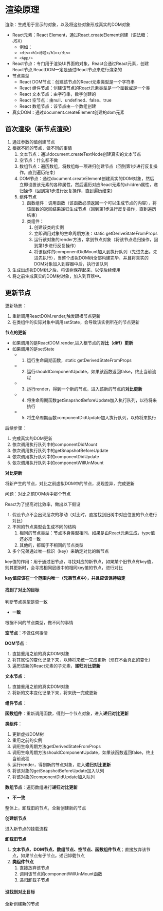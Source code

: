 # 渲染原理

渲染：生成用于显示的对象，以及将这些对象形成真实的DOM对象

- React元素：React Element，通过React.createElement创建（语法糖：JSX）
    - 例如：
    - ```<div><h1>标题</h1></div>```
    - ```<App/>```
- React节点：专门用于渲染UI界面的对象，React会通过React元素，创建React节点,ReactDOM一定是通过React节点来进行渲染的
- 节点类型
    - React DOM节点：创建该节点的React元素类型是一个字符串
    - React 组件节点：创建该节点的React元素类型是一个函数或是一个类
    - React 文本节点：由字符串，数字创建的
    - React 空节点：由null、undefined、false、true
    - React 数组节点：该节点由一个数组创建
- 真实DOM：通过document.createElement创建的dom元素

## 首次渲染（新节点渲染）

1. 通过参数的值创建节点
2. 根据不同的节点，做不同的事情
    1. 文本节点：通过document.createTextNode创建真实的文本节点
    2. 空节点：什么都不做
    3. 数组节点：遍历数组，将数组每一项递归创建节点（回到第1步进行反复操作，直到遍历结束）
    4. DOM节点：通过document.createElement创建真实的DOM对象，然后立即设置该元素的各种属性，然后遍历对应React元素的children属性，递归操作（回到第1步进行反复操作，直到遍历结束）
    5. 组件节点
        1. 函数组件：调用函数（该函数必须返回一个可以生成节点的内容），将该函数的返回结果递归生成节点（回到第1步进行反复操作，直到遍历结束）
        2. 类组件：
            1. 创建该类的实例
            2. 立即调用对象的生命周期方法：static getDeriveStateFromProps
            3. 运行该对象的render方法，拿到节点对象（将该节点递归操作，回到第1步进行反复操作）
            4. 将该组件的componentDidMount加入到执行队列（先进先出，先进先执行），当整个虚拟DOM树全部构建完毕，并且将真实的DOM对象加入到容器中后，执行该队列
3. 生成出虚拟DOM树之后，将该树保存起来，以便后续使用
4. 将之前生成真实的DOM树对象，加入到容器中。


## 更新节点

更新场景：

1. 重新调用ReactDOM.render,触发跟根节点更新
2. 在类组件的实际对象中调用setState，会导致该实例所在的节点更新

**节点的更新**

- 如果调用的是ReactDOM.render,进入根节点的**对比（diff）更新**
- 如果调用的是setState
    - 1. 运行生命周期函数，static getDerivedStateFromProps
    - 2. 运行shouldComponentUpdate，如果该函数返回false，终止当前流程
    - 3. 运行render，得到一个新的节点，进入该新的节点的**对比更新**
    - 4. 将生命周期函数getSnapshotBeforeUpdate加入执行队列，以待将来执行
    - 5. 将生命周期函数componentDidUpdate加入执行队列，以待将来执行

后续步骤：
1. 完成真实的DOM更新
3. 依次调用执行队列中的componentDidMount
3. 依次调用执行队列中的getSnapshotBeforeUpdate
4. 依次调用执行队列中的componentDidUpdate
5. 依次调用执行队列中的componentWillUnMount

**对比更新**

将新产生的节点，对比之前虚拟DOM中的节点，发现差异，完成更新

问题：对比之前DOM树中那个节点

React为了提高对比效率，做出以下假设

1. 假设节点不会出现层次的移动（对比时，直接找到旧树中对应位置的节点进行对比）
2. 不同的节点类型会生成不同的结构
    1. 相同的节点类型：节点本身类型相同，如果是由React元素生成，type值还必须一致
    2. 其他的，都属于不相同的节点类型
3. 多个兄弟通过唯一标识（key）来确定对比的新节点

key值的作用：用于通过旧节点，寻找对应的新节点，如果某个旧节点有key值，则其更新时，会寻找相同层级中的相同key值的节点，进行对比

**key值应该在一个范围内唯一（兄弟节点中），并且应该保持稳定**

#### 找到了对比的目标

判断节点类型是否一致

- **一致**

根据不同的节点类型，做不同的事情

**空节点**：不做任何事情

**DOM节点**：
1. 直接重用之前的真实DOM对象
2. 将其属性的变化记录下来，以待将来统一完成更新（现在不会真正的变化）
3. 遍历该新的React元素的子元素，**递归对比更新**

**文本节点**：
1. 直接重用之前的真实DOM对象
2. 将新的文本变化记录下来，将来统一完成更新

**组件节点**：

**函数组件**：重新调用函数，得到一个节点对象，进入**递归对比更新**

**类组件**：
1. 更新虚拟DOM树
2. 重用之前的实例
3. 调用生命周期方法getDerivedStateFromProps
4. 调用生命周期方法shouldComponentUpdate，如果该函数返回false，终止当前流程
5. 运行render，得到新的节点对象，进入**递归对比更新**
6. 将该对象的getSnapshotBeforeUpdate加入队列
7. 将该对象的componentDidUpdate加入队列

**数组节点**：遍历数组进行**递归对比更新**

- **不一致**

整体上，卸载旧的节点，全新创建新的节点


**创建新节点**

进入新节点的挂载流程

**卸载旧节点**

1. **文本节点、DOM节点、数组节点、空节点、函数组件节点**；直接放弃该节点，如果节点有子节点，递归卸载节点
2. **类组件节点**
    1. 直接放弃该节点
    2. 调用该节点的componentWillUnMount函数
    3. 递归卸载子节点



#### 没找到对比目标

全新创建新的节点